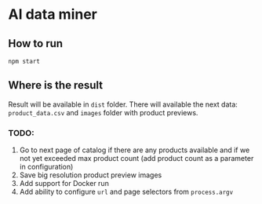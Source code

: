 # AI data miner

## How to run
```
npm start
```

## Where is the result

Result will be available in `dist` folder.
There will available the next data: `product_data.csv` and `images` folder with product previews.

### TODO:
1. Go to next page of catalog if there are any products available 
   and if we not yet exceeded max product count (add product count as a parameter in configuration)
2. Save big resolution product preview images
3. Add support for Docker run
4. Add ability to configure `url` and page selectors from `process.argv`